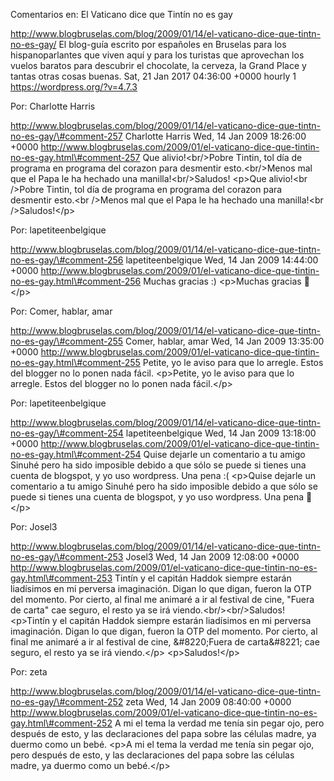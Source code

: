 Comentarios en: El Vaticano dice que Tintín no es gay

http://www.blogbruselas.com/blog/2009/01/14/el-vaticano-dice-que-tintn-no-es-gay/
El blog-guía escrito por españoles en Bruselas para los hispanoparlantes
que viven aquí y para los turistas que aprovechan los vuelos baratos
para descubrir el chocolate, la cerveza, la Grand Place y tantas otras
cosas buenas. Sat, 21 Jan 2017 04:36:00 +0000 hourly 1
https://wordpress.org/?v=4.7.3

Por: Charlotte Harris

http://www.blogbruselas.com/blog/2009/01/14/el-vaticano-dice-que-tintn-no-es-gay/\#comment-257
Charlotte Harris Wed, 14 Jan 2009 18:26:00 +0000
http://www.blogbruselas.com/2009/01/el-vaticano-dice-que-tintin-no-es-gay.html\#comment-257
Que alivio!&lt;br/&gt;Pobre Tintin, tol día de programa en programa del
corazon para desmentir esto.&lt;br/&gt;Menos mal que el Papa le ha
hechado una manilla!&lt;br/&gt;Saludos! \<p\>Que alivio!\<br /\>Pobre
Tintin, tol día de programa en programa del corazon para desmentir
esto.\<br /\>Menos mal que el Papa le ha hechado una manilla!\<br
/\>Saludos!\</p\>

Por: lapetiteenbelgique

http://www.blogbruselas.com/blog/2009/01/14/el-vaticano-dice-que-tintn-no-es-gay/\#comment-256
lapetiteenbelgique Wed, 14 Jan 2009 14:44:00 +0000
http://www.blogbruselas.com/2009/01/el-vaticano-dice-que-tintin-no-es-gay.html\#comment-256
Muchas gracias :) \<p\>Muchas gracias 🙂\</p\>

Por: Comer, hablar, amar

http://www.blogbruselas.com/blog/2009/01/14/el-vaticano-dice-que-tintn-no-es-gay/\#comment-255
Comer, hablar, amar Wed, 14 Jan 2009 13:35:00 +0000
http://www.blogbruselas.com/2009/01/el-vaticano-dice-que-tintin-no-es-gay.html\#comment-255
Petite, yo le aviso para que lo arregle. Estos del blogger no lo ponen
nada fácil. \<p\>Petite, yo le aviso para que lo arregle. Estos del
blogger no lo ponen nada fácil.\</p\>

Por: lapetiteenbelgique

http://www.blogbruselas.com/blog/2009/01/14/el-vaticano-dice-que-tintn-no-es-gay/\#comment-254
lapetiteenbelgique Wed, 14 Jan 2009 13:18:00 +0000
http://www.blogbruselas.com/2009/01/el-vaticano-dice-que-tintin-no-es-gay.html\#comment-254
Quise dejarle un comentario a tu amigo Sinuhé pero ha sido imposible
debido a que sólo se puede si tienes una cuenta de blogspot, y yo uso
wordpress. Una pena :( \<p\>Quise dejarle un comentario a tu amigo
Sinuhé pero ha sido imposible debido a que sólo se puede si tienes una
cuenta de blogspot, y yo uso wordpress. Una pena 🙁\</p\>

Por: Josel3

http://www.blogbruselas.com/blog/2009/01/14/el-vaticano-dice-que-tintn-no-es-gay/\#comment-253
Josel3 Wed, 14 Jan 2009 12:08:00 +0000
http://www.blogbruselas.com/2009/01/el-vaticano-dice-que-tintin-no-es-gay.html\#comment-253
Tintín y el capitán Haddok siempre estarán liadísimos en mi perversa
imaginación. Digan lo que digan, fueron la OTP del momento. Por cierto,
al final me animaré a ir al festival de cine, &quot;Fuera de carta&quot;
cae seguro, el resto ya se irá viendo.&lt;br/&gt;&lt;br/&gt;Saludos!
\<p\>Tintín y el capitán Haddok siempre estarán liadísimos en mi
perversa imaginación. Digan lo que digan, fueron la OTP del momento. Por
cierto, al final me animaré a ir al festival de cine, &\#8220;Fuera de
carta&\#8221; cae seguro, el resto ya se irá viendo.\</p\>
\<p\>Saludos!\</p\>

Por: zeta

http://www.blogbruselas.com/blog/2009/01/14/el-vaticano-dice-que-tintn-no-es-gay/\#comment-252
zeta Wed, 14 Jan 2009 08:40:00 +0000
http://www.blogbruselas.com/2009/01/el-vaticano-dice-que-tintin-no-es-gay.html\#comment-252
A mi el tema la verdad me tenía sin pegar ojo, pero después de esto, y
las declaraciones del papa sobre las células madre, ya duermo como un
bebé. \<p\>A mi el tema la verdad me tenía sin pegar ojo, pero después
de esto, y las declaraciones del papa sobre las células madre, ya duermo
como un bebé.\</p\>
